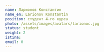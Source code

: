 ```yaml
---
name: Ларионов Константин
name_en: Larionov Konstantin
position: студент 4-го курса
photo: /assets/images/avatars/larionoc.jpg
status: student
weight: 2
istina: 
email: 0
---
```


